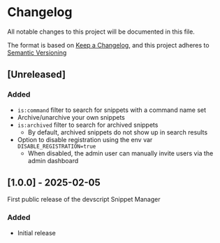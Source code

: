 # Changelog

All notable changes to this project will be documented in this file.

The format is based on [Keep a Changelog](https://keepachangelog.com/), and this project adheres to [Semantic Versioning](https://semver.org/)


## [Unreleased]


### Added

- `is:command` filter to search for snippets with a command name set
- Archive/unarchive your own snippets
- `is:archived` filter to search for archived snippets
    - By default, archived snippets do not show up in search results
- Option to disable registration using the env var `DISABLE_REGISTRATION=true`
    - When disabled, the admin user can manually invite users via the admin dashboard


## [1.0.0] - 2025-02-05

First public release of the devscript Snippet Manager


### Added

- Initial release
